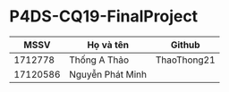 # P4DS-CQ19-FinalProject

| MSSV     | Họ và tên       | Github         |
|----------|-----------------|----------------|
| 1712778  |Thống A Thảo     | ThaoThong21    |
|  17120586|Nguyễn Phát Minh |  	      |